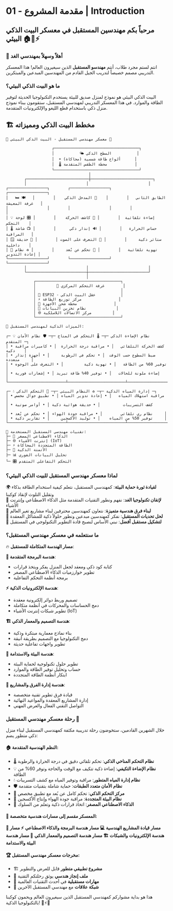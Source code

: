 # 01 - مقدمة المشروع | Introduction

## مرحباً بكم مهندسين المستقبل في معسكر البيت الذكي البيئي 🏠🌱⚡

### 🎯 أهلاً وسهلاً بمهندسي الغد
انتم لستم مجرد طلاب، أنتم **مهندسو المستقبل** الذين سيغيرون العالم! هذا المعسكر التدريبي مصمم خصيصاً لتدريب الجيل القادم من المهندسين المبدعين والمبتكرين.

### ما هو البيت الذكي البيئي؟

البيت الذكي البيئي هو نموذج لمنزل صديق للبيئة يستخدم التكنولوجيا الحديثة لتوفير الطاقة والموارد. في هذا المعسكر التدريبي لمهندسي المستقبل، ستقومون ببناء نموذج منزل ذكي باستخدام قطع الليغو والإلكترونيات المتقدمة.

## 🏗️ مخطط البيت الذكي ومميزاته

```
🌟 معسكر مهندسي المستقبل - البيت الذكي البيئي 🌟

                    ┌─────────────────────────────────────┐
                    │           🌤️ السطح الذكي           │
                    │  ☀️ ألواح طاقة شمسية (محاكاة)      │
                    │  🌡️ محطة الطقس المتقدمة            │
                    └─────────────────────────────────────┘
                                    │
        ┌───────────────────────────┼───────────────────────────┐
        │                          │                          │
┌─────────────────┐        ┌─────────────────┐        ┌─────────────────┐
│   🛏️ الطابق الثاني   │        │    🚪 المدخل الذكي    │        │   🍽️ غرفة المعيشة   │
│                 │        │                 │        │                 │
│ 💡 إضاءة تلقائية  │        │ 👥 كاشف الحركة    │        │ 🎛️ لوحة التحكم    │
│ 🌡️ حساس الحرارة   │        │ 🔊 إنذار ذكي      │        │ 📺 شاشة المراقبة   │
│ 🪟 ستائر ذكية     │        │ 🎤 التعرف على الصوت │        │ 🌿 حديقة داخلية    │
│ 💨 تهوية تلقائية   │        │ 📱 تحكم عن بُعد     │        │ ♻️ نظام إعادة التدوير │
└─────────────────┘        └─────────────────┘        └─────────────────┘
        │                          │                          │
        └──────────────────────────┼──────────────────────────┘
                                   │
            ┌─────────────────────────────────────┐
            │         🔧 غرفة التحكم المركزي        │
            │                                     │
            │ 🧠 ESP32 - عقل البيت الذكي           │
            │ ⚡ مركز توزيع الطاقة                │
            │ 🔌 محطة شحن الأجهزة                │
            │ 💾 نظام تخزين البيانات             │
            │ 🌐 مركز الاتصالات اللاسلكية         │
            └─────────────────────────────────────┘

🎯 الميزات الذكية لمهندسي المستقبل:

┌─ 💡 نظام الإضاءة الذكي ─┬─ 🌡️ التحكم في المناخ ─┬─ 🛡️ نظام الأمان المتقدم ─┐
│ • كشف الحركة التلقائي   │ • مراقبة درجة الحرارة  │ • كاميرات مراقبة ذكية    │
│ • ضبط السطوع حسب الوقت  │ • تحكم في الرطوبة     │ • أجهزة إنذار متعددة     │
│ • توفير 60% من الطاقة   │ • تهوية ذكية         │ • التعرف على الوجوه     │
│ • إضاءة ملونة للحالات   │ • توفير 40% طاقة تبريد │ • إشعارات فورية        │
└─────────────────────────┴─────────────────────────┴─────────────────────────┘

┌─ 💧 إدارة المياه الذكية ─┬─ ♻️ النظام البيئي ─┬─ 📱 التحكم الذكي ─┐
│ • مراقبة استهلاك المياه   │ • إعادة تدوير المياه │ • تطبيق جوال مخصص │
│ • كشف التسريبات          │ • حديقة هوائية ذكية │ • أوامر صوتية      │
│ • نظام ري تلقائي        │ • مراقبة جودة الهواء │ • تحكم عن بُعد     │
│ • توفير 50% من المياه    │ • توليد الأكسجين     │ • تقارير ذكية     │
└─────────────────────────┴─────────────────────────┴─────────────────────┘

🚀 تقنيات مهندسي المستقبل المستخدمة:
├─ 🤖 الذكاء الاصطناعي المصغر
├─ 🌐 إنترنت الأشياء (IoT)
├─ ⚡ الطاقة المتجددة المحاكاة
├─ 🔧 الأتمتة الذكية
├─ 📊 تحليل البيانات الفوري
└─ 🎛️ التحكم التفاعلي المتقدم
```

### لماذا معسكر مهندسي المستقبل للبيت الذكي البيئي؟

🌍 **لقيادة ثورة حماية البيئة**: كمهندسي المستقبل، نتعلم كيفية استخدام الطاقة بذكاء وتقليل التلوث لإنقاذ كوكبنا  
🔧 **لإتقان تكنولوجيا الغد**: نفهم ونطور التقنيات المتقدمة مثل الذكاء الاصطناعي وإنترنت الأشياء  
🤝 **لبناء فرق هندسية متميزة**: نتعاون كمهندسين محترفين لبناء مشاريع تغير العالم  
🎯 **لحل تحديات المستقبل**: نفكر كمهندسين مبدعين ونطور حلولاً ذكية للمشاكل المعقدة  
🚀 **لتشكيل مستقبل أفضل**: نبني الأساس لنصبح قادة التطوير التكنولوجي في المستقبل  

### ما سنتعلمه في معسكر مهندسي المستقبل؟

🔥 **مسار الهندسة المتكاملة للمستقبل**:

**🧠 هندسة البرمجة المتقدمة**: 
- كتابة كود ذكي ومعقد لجعل المنزل يفكر ويتخذ قرارات
- تطوير خوارزميات الذكاء الاصطناعي المصغر
- برمجة أنظمة التحكم التفاعلية

**⚡ هندسة الإلكترونيات الذكية**: 
- تصميم وربط دوائر إلكترونية معقدة
- دمج الحساسات والمحركات في أنظمة متكاملة
- تطوير شبكات إنترنت الأشياء (IoT)

**🏗️ هندسة التصميم والمعمار الذكي**: 
- بناء نماذج معمارية مبتكرة وذكية
- دمج التكنولوجيا مع التصميم بطريقة أنيقة
- تطوير واجهات تفاعلية حديثة

**🌱 هندسة البيئة والاستدامة**: 
- تطوير حلول تكنولوجية لحماية البيئة
- حساب وتحليل توفير الطاقة والموارد
- ابتكار أنظمة الطاقة المتجددة

**👥 هندسة إدارة الفرق والمشاريع**: 
- قيادة فرق تطوير تقنية متخصصة
- إدارة المشاريع المعقدة والمواعيد النهائية
- التواصل التقني الفعال والعرض المهني

### رحلة معسكر مهندسي المستقبل 🚀

خلال الشهرين القادمين، ستخوضون رحلة تدريبية مكثفة كمهندسي المستقبل لبناء منزل ذكي متطور يضم:

#### 🏠 النظم الهندسية المتقدمة:
- 🌡️ **نظام التحكم المناخي الذكي**: تحكم تلقائي دقيق في درجة الحرارة والرطوبة
- 💡 **نظام الإضاءة التكيفي**: إضاءة ذكية تتكيف مع الوقت والحاجة وتوفر 60% من الطاقة
- 💧 **نظام إدارة المياه المتطور**: مراقبة وتوفير المياه مع كشف التسريبات
- 🛡️ **نظام الأمان متعدد الطبقات**: حماية شاملة بتقنيات متقدمة
- 📱 **مركز التحكم الذكي**: تحكم كامل عن بُعد مع تطبيق مخصص
- 🌱 **نظام البيئة المتجددة**: مراقبة جودة الهواء وإنتاج الأكسجين
- 🧠 **الذكاء الاصطناعي المصغر**: اتخاذ قرارات ذكية وتعلم من السلوك

#### 🎯 المعسكر مقسم إلى مسارات هندسية متخصصة:

**👑 مسار قيادة المشاريع الهندسية**
**💻 مسار هندسة البرمجة والذكاء الاصطناعي** 
**⚡ مسار هندسة الإلكترونيات والشبكات**
**🏗️ مسار هندسة التصميم والمعمار الذكي**
**🌿 مسار هندسة البيئة والاستدامة**

#### 🏆 مخرجات معسكر مهندسي المستقبل:
- 🏗️ **مشروع تطبيقي متطور** قابل للعرض والتطوير
- 💼 **ملف إنجاز هندسي** يوثق رحلتكم التقنية
- 🌟 **مهارات مستقبلية** في أحدث التقنيات العالمية
- 🤝 **شبكة علاقات** مع مهندسي المستقبل الآخرين

هذا هو بداية مشواركم كمهندسي المستقبل الذين سيغيرون العالم ويحمون كوكبنا بالتكنولوجيا الذكية! 🌟⚡🚀 
